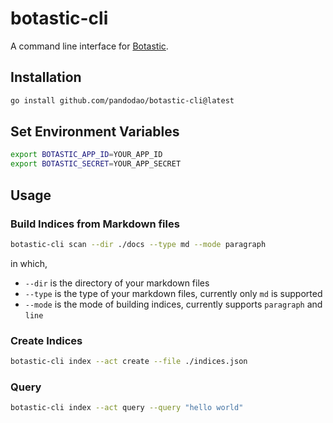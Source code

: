 # botastic-cli

A command line interface for [Botastic](https://developers.pando.im/references/botastic/api.html).

## Installation

```bash
go install github.com/pandodao/botastic-cli@latest
```

## Set Environment Variables

```bash
export BOTASTIC_APP_ID=YOUR_APP_ID
export BOTASTIC_SECRET=YOUR_APP_SECRET
```

## Usage

### Build Indices from Markdown files

```bash
botastic-cli scan --dir ./docs --type md --mode paragraph
```

in which,

- `--dir` is the directory of your markdown files
- `--type` is the type of your markdown files, currently only `md` is supported
- `--mode` is the mode of building indices, currently supports `paragraph` and `line`

### Create Indices 

```bash
botastic-cli index --act create --file ./indices.json
```

### Query

```bash
botastic-cli index --act query --query "hello world"
```

